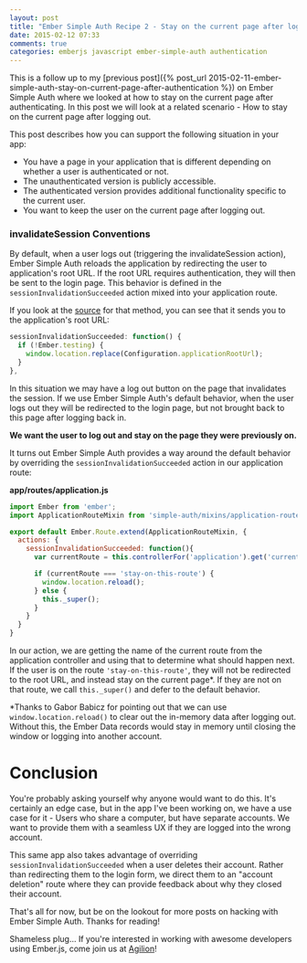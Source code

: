 ```yaml
---
layout: post
title: "Ember Simple Auth Recipe 2 - Stay on the current page after logging out"
date: 2015-02-12 07:33
comments: true
categories: emberjs javascript ember-simple-auth authentication
---
```


This is a follow up to my [previous post]({% post_url 2015-02-11-ember-simple-auth-stay-on-current-page-after-authentication %}) on Ember Simple Auth where we looked at how to stay on the current page after authenticating. In this post we will look at a related scenario - How to stay on the current page after logging out.

This post describes how you can support the following situation in your app:

* You have a page in your application that is different depending on whether a user is authenticated or not.
* The unauthenticated version is publicly accessible.
* The authenticated version provides additional functionality specific to the current user.
* You want to keep the user on the current page after logging out.

### invalidateSession Conventions

By default, when a user logs out (triggering the invalidateSession action), Ember Simple Auth reloads the application by redirecting the user to application's root URL. If the root URL requires authentication, they will then be sent to the login page. This behavior is defined in the `sessionInvalidationSucceeded` action mixed into your application route.

If you look at the [source](https://github.com/simplabs/ember-simple-auth/blob/ddb4bea58bf6301bc738ceabbe6c2859fa00cd01/packages/ember-simple-auth/lib/simple-auth/mixins/application-route-mixin.js#L198-L202) for that method, you can see that it sends you to the application's root URL:

```js
sessionInvalidationSucceeded: function() {
  if (!Ember.testing) {
    window.location.replace(Configuration.applicationRootUrl);
  }
},
 ```

In this situation we may have a log out button on the page that invalidates the session. If we use Ember Simple Auth's default behavior, when the user logs out they will be redirected to the login page, but not brought back to this page after logging back in.

**We want the user to log out and stay on the page they were previously on.**

It turns out Ember Simple Auth provides a way around the default behavior by overriding the `sessionInvalidationSucceeded` action in our application route:

**app/routes/application.js**

```js
import Ember from 'ember';
import ApplicationRouteMixin from 'simple-auth/mixins/application-route-mixin';

export default Ember.Route.extend(ApplicationRouteMixin, {
  actions: {
    sessionInvalidationSucceeded: function(){
      var currentRoute = this.controllerFor('application').get('currentRouteName');

      if (currentRoute === 'stay-on-this-route') {
        window.location.reload();
      } else {
        this._super();
      }
    }
  }
}
```

In our action, we are getting the name of the current route from the application controller and using that to determine what should happen next. If the user is on the route `'stay-on-this-route'`, they will not be redirected to the root URL, and instead stay on the current page*. If they are not on that route, we call `this._super()` and defer to the default behavior.

*Thanks to Gabor Babicz for pointing out that we can use `window.location.reload()` to clear out the in-memory data after logging out. Without this, the Ember Data records would stay in memory until closing the window or logging into another account.

# Conclusion

You're probably asking yourself why anyone would want to do this. It's certainly an edge case, but in the app I've been working on, we have a use case for it - Users who share a computer, but have separate accounts. We want to provide them with a seamless UX if they are logged into the wrong account.

This same app also takes advantage of overriding `sessionInvalidationSucceeded` when a user deletes their account. Rather than redirecting them to the login form, we direct them to an "account deletion" route where they can provide feedback about why they closed their account.

That's all for now, but be on the lookout for more posts on hacking with Ember Simple Auth. Thanks for reading!

Shameless plug... If you're interested in working with awesome developers using Ember.js, come join us at [Agilion](http://agilion.com)!
